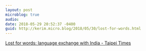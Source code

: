 ```yaml
---
layout: post
microblog: true
audio: 
date: 2018-05-29 20:52:37 -0400
guid: http://kerim.micro.blog/2018/05/30/lost-for-words.html
---
```

[Lost for words: language exchange with India - Taipei Times](http://www.taipeitimes.com/News/feat/archives/2018/05/29/2003693907)
